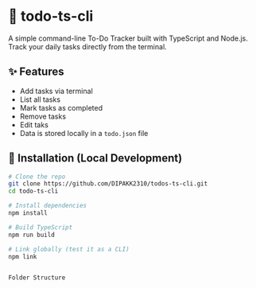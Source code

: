 # 📝 todo-ts-cli

A simple command-line To-Do Tracker built with TypeScript and Node.js.  
Track your daily tasks directly from the terminal.

## ✨ Features

- Add tasks via terminal
- List all tasks
- Mark tasks as completed
- Remove tasks
- Edit taks
- Data is stored locally in a `todo.json` file

## 🚀 Installation (Local Development)

```bash
# Clone the repo
git clone https://github.com/DIPAKK2310/todos-ts-cli.git
cd todo-ts-cli

# Install dependencies
npm install

# Build TypeScript
npm run build

# Link globally (test it as a CLI)
npm link


Folder Structure
